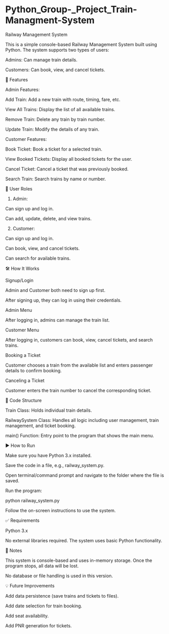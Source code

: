 # Python_Group-_Project_Train-Managment-System
Railway Management System

This is a simple console-based Railway Management System built using Python. The system supports two types of users:

Admins: Can manage train details.

Customers: Can book, view, and cancel tickets.

🔧 Features

Admin Features:

Add Train: Add a new train with route, timing, fare, etc.

View All Trains: Display the list of all available trains.

Remove Train: Delete any train by train number.

Update Train: Modify the details of any train.

Customer Features:

Book Ticket: Book a ticket for a selected train.

View Booked Tickets: Display all booked tickets for the user.

Cancel Ticket: Cancel a ticket that was previously booked.

Search Train: Search trains by name or number.

👥 User Roles

1. Admin:

Can sign up and log in.

Can add, update, delete, and view trains.

2. Customer:

Can sign up and log in.

Can book, view, and cancel tickets.

Can search for available trains.

🛠️ How It Works

Signup/Login

Admin and Customer both need to sign up first.

After signing up, they can log in using their credentials.

Admin Menu

After logging in, admins can manage the train list.

Customer Menu

After logging in, customers can book, view, cancel tickets, and search trains.

Booking a Ticket

Customer chooses a train from the available list and enters passenger details to confirm booking.

Canceling a Ticket

Customer enters the train number to cancel the corresponding ticket.

📂 Code Structure

Train Class: Holds individual train details.

RailwaySystem Class: Handles all logic including user management, train management, and ticket booking.

main() Function: Entry point to the program that shows the main menu.

▶️ How to Run

Make sure you have Python 3.x installed.

Save the code in a file, e.g., railway_system.py.

Open terminal/command prompt and navigate to the folder where the file is saved.

Run the program:

python railway_system.py

Follow the on-screen instructions to use the system.

✅ Requirements

Python 3.x

No external libraries required. The system uses basic Python functionality.

📌 Notes

This system is console-based and uses in-memory storage. Once the program stops, all data will be lost.

No database or file handling is used in this version.

💡 Future Improvements

Add data persistence (save trains and tickets to files).

Add date selection for train booking.

Add seat availability.

Add PNR generation for tickets.
